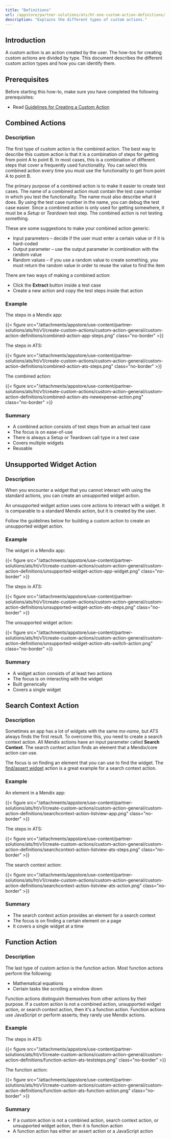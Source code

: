 ```yaml
---
title: "Definitions"
url: /appstore/partner-solutions/ats/ht-one-custom-action-definitions/
description: "Explains the different types of custom actions."
---
```


## Introduction

A custom action is an action created by the user. The how-tos for creating custom actions are divided by type. This document describes the different custom action types and how you can identify them.

## Prerequisites

Before starting this how-to, make sure you have completed the following prerequisites:

* Read [Guidelines for Creating a Custom Action](/appstore/partner-solutions/ats/ht-one-guidelines-custom-action/)

## Combined Actions

### Description

The first type of custom action is the combined action. The best way to describe this custom action is that it is a combination of steps for getting from point A to point B. In most cases, this is a combination of different steps that cover a frequently used functionality. You can select this combined action every time you must use the functionality to get from point A to point B.

The primary purpose of a combined action is to make it easier to create test cases. The name of a combined action must contain the test case number in which you test the functionality. The name must also describe what it does. By using the test case number in the name, you can debug the test case easier. Since a combined action is only used for getting somewhere, it must be a *Setup* or *Teardown* test step. The combined action is not testing something.

These are some suggestions to make your combined action generic:

* Input parameters – decide if the user must enter a certain value or if it is hard-coded
* Output parameter – use the output parameter in combination with the random value
* Random values – if you use a random value to create something, you must return the random value in order to reuse the value to find the item

There are two ways of making a combined action:

* Click the **Extract** button inside a test case
* Create a new action and copy the test steps inside that action

### Example

The steps in a Mendix app:

{{< figure src="/attachments/appstore/use-content/partner-solutions/ats/ht/v1/create-custom-actions/custom-action-general/custom-action-definitions/combined-action-app-steps.png" class="no-border" >}}

The steps in ATS:

{{< figure src="/attachments/appstore/use-content/partner-solutions/ats/ht/v1/create-custom-actions/custom-action-general/custom-action-definitions/combined-action-ats-steps.png" class="no-border" >}}

The combined action:

{{< figure src="/attachments/appstore/use-content/partner-solutions/ats/ht/v1/create-custom-actions/custom-action-general/custom-action-definitions/combined-action-ats-newexpense-action.png" class="no-border" >}}

### Summary

* A combined action consists of test steps from an actual test case
* The focus is on ease-of-use
* There is always a Setup or Teardown call type in a test case
* Covers multiple widgets
* Reusable

## Unsupported Widget Action

### Description

When you encounter a widget that you cannot interact with using the standard actions, you can create an unsupported widget action.  

An unsupported widget action uses core actions to interact with a widget. It is comparable to a standard Mendix action, but it is created by the user.

Follow the guidelines below for building a custom action to create an unsupported widget action.

### Example

The widget in a Mendix app:

{{< figure src="/attachments/appstore/use-content/partner-solutions/ats/ht/v1/create-custom-actions/custom-action-general/custom-action-definitions/unsupported-widget-action-app-widget.png" class="no-border" >}}

The steps in ATS:

{{< figure src="/attachments/appstore/use-content/partner-solutions/ats/ht/v1/create-custom-actions/custom-action-general/custom-action-definitions/unsupported-widget-action-ats-steps.png" class="no-border" >}}

The unsupported widget action:

{{< figure src="/attachments/appstore/use-content/partner-solutions/ats/ht/v1/create-custom-actions/custom-action-general/custom-action-definitions/unsupported-widget-action-ats-switch-action.png" class="no-border" >}}

### Summary

* A widget action consists of at least two actions
* The focus is on interacting with the widget
* Built generically
* Covers a single widget

## Search Context Action

### Description

Sometimes an app has a lot of widgets with the same *mx-name*, but ATS always finds the first result. To overcome this, you need to create a search context action. All Mendix actions have an input parameter called **Search Context**. The search context action finds an element that a Mendix/core action can use.

The focus is on finding an element that you can use to find the widget. The [find/assert widget](/appstore/partner-solutions/ats/rg-one-findassert-widget/) action is a great example for a search context action.

### Example

An element in a Mendix app:

{{< figure src="/attachments/appstore/use-content/partner-solutions/ats/ht/v1/create-custom-actions/custom-action-general/custom-action-definitions/searchcontext-action-listview-app.png" class="no-border" >}}

The steps in ATS:

{{< figure src="/attachments/appstore/use-content/partner-solutions/ats/ht/v1/create-custom-actions/custom-action-general/custom-action-definitions/searchcontext-action-listview-ats-steps.png" class="no-border" >}}

The search context action:

{{< figure src="/attachments/appstore/use-content/partner-solutions/ats/ht/v1/create-custom-actions/custom-action-general/custom-action-definitions/searchcontext-action-listview-ats-action.png" class="no-border" >}}

### Summary

* The search context action provides an element for a search context
* The focus is on finding a certain element on a page
* It covers a single widget at a time

## Function Action

### Description

The last type of custom action is the function action. Most function actions perform the following:

* Mathematical equations
* Certain tasks like scrolling a window down

Function actions distinguish themselves from other actions by their purpose. If a custom action is not a combined action, unsupported widget action, or search context action, then it's a function action. Function actions use JavaScript or perform asserts; they rarely use Mendix actions.

### Example

The steps in ATS:

{{< figure src="/attachments/appstore/use-content/partner-solutions/ats/ht/v1/create-custom-actions/custom-action-general/custom-action-definitions/function-action-ats-teststeps.png" class="no-border" >}}

The function action:

{{< figure src="/attachments/appstore/use-content/partner-solutions/ats/ht/v1/create-custom-actions/custom-action-general/custom-action-definitions/function-action-ats-function-action.png" class="no-border" >}}

### Summary

* If a custom action is not a combined action, search context action, or unsupported widget action, then it is function action
* A function action has either an assert action or a JavaScript action
